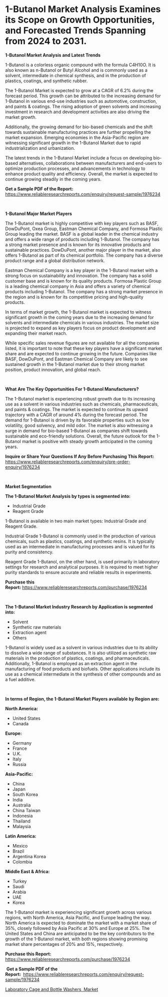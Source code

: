 <p><h1>1-Butanol Market Analysis Examines its Scope on Growth Opportunities, and Forecasted Trends Spanning from 2024 to 2031.</h1></p><p><strong>1-Butanol Market Analysis and Latest Trends</strong></p>
<p><p>1-Butanol is a colorless organic compound with the formula C4H10O. It is also known as n-Butanol or Butyl Alcohol and is commonly used as a solvent, intermediate in chemical synthesis, and in the production of plastics, coatings, and synthetic rubber.</p><p>The 1-Butanol Market is expected to grow at a CAGR of 6.2% during the forecast period. This growth can be attributed to the increasing demand for 1-Butanol in various end-use industries such as automotive, construction, and paints & coatings. The rising adoption of green solvents and increasing investment in research and development activities are also driving the market growth.</p><p>Additionally, the growing demand for bio-based chemicals and the shift towards sustainable manufacturing practices are further propelling the market expansion. Emerging economies in the Asia-Pacific region are witnessing significant growth in the 1-Butanol Market due to rapid industrialization and urbanization.</p><p>The latest trends in the 1-Butanol Market include a focus on developing bio-based alternatives, collaborations between manufacturers and end-users to optimize production processes, and advancements in technology to enhance product quality and efficiency. Overall, the market is expected to continue growing steadily in the coming years.</p></p>
<p><strong>Get a Sample PDF of the Report:&nbsp;</strong> <a href="https://www.reliableresearchreports.com/enquiry/request-sample/1976234">https://www.reliableresearchreports.com/enquiry/request-sample/1976234</a></p>
<p>&nbsp;</p>
<p><strong>1-Butanol Major Market Players</strong></p>
<p><p>The 1-Butanol market is highly competitive with key players such as BASF, DowDuPont, Oxea Group, Eastman Chemical Company, and Formosa Plastic Group leading the market. BASF is a global leader in the chemical industry and offers a wide range of products including 1-Butanol. The company has a strong market presence and is known for its innovative products and sustainable practices. DowDuPont, another major player in the market, also offers 1-Butanol as part of its chemical portfolio. The company has a diverse product range and a global distribution network.</p><p>Eastman Chemical Company is a key player in the 1-Butanol market with a strong focus on sustainability and innovation. The company has a solid customer base and is known for its quality products. Formosa Plastic Group is a leading chemical company in Asia and offers a variety of chemical products including 1-Butanol. The company has a strong market presence in the region and is known for its competitive pricing and high-quality products.</p><p>In terms of market growth, the 1-Butanol market is expected to witness significant growth in the coming years due to the increasing demand for solvents and intermediate chemicals in various industries. The market size is projected to expand as key players focus on product development and expanding their market reach.</p><p>While specific sales revenue figures are not available for all the companies listed, it is important to note that these key players have a significant market share and are expected to continue growing in the future. Companies like BASF, DowDuPont, and Eastman Chemical Company are likely to see sustained growth in the 1-Butanol market due to their strong market position, product innovation, and global reach.</p></p>
<p>&nbsp;</p>
<p><strong>What Are The Key Opportunities For 1-Butanol Manufacturers?</strong></p>
<p><p>The 1-Butanol market is experiencing robust growth due to its increasing use as a solvent in various industries such as chemicals, pharmaceuticals, and paints & coatings. The market is expected to continue its upward trajectory with a CAGR of around 4% during the forecast period. The demand for 1-Butanol is driven by its favorable properties such as low volatility, good solvency, and mild odor. The market is also witnessing a surge in demand for bio-based 1-Butanol as companies shift towards sustainable and eco-friendly solutions. Overall, the future outlook for the 1-Butanol market is positive with steady growth anticipated in the coming years.</p></p>
<p><strong>Inquire or Share Your Questions If Any Before Purchasing This Report:</strong> <a href="https://www.reliableresearchreports.com/enquiry/pre-order-enquiry/1976234">https://www.reliableresearchreports.com/enquiry/pre-order-enquiry/1976234</a></p>
<p>&nbsp;</p>
<p><strong>Market Segmentation</strong></p>
<p><strong>The 1-Butanol Market Analysis by types is segmented into:</strong></p>
<p><ul><li>Industrial Grade</li><li>Reagent Grade</li></ul></p>
<p><p>1-Butanol is available in two main market types: Industrial Grade and Reagent Grade. </p><p>Industrial Grade 1-Butanol is commonly used in the production of various chemicals, such as plastics, coatings, and synthetic resins. It is typically used as an intermediate in manufacturing processes and is valued for its purity and consistency.</p><p>Reagent Grade 1-Butanol, on the other hand, is used primarily in laboratory settings for research and analytical purposes. It is required to meet higher purity standards to ensure accurate and reliable results in experiments.</p></p>
<p><strong>Purchase this Report:&nbsp;</strong><a href="https://www.reliableresearchreports.com/purchase/1976234">https://www.reliableresearchreports.com/purchase/1976234</a></p>
<p>&nbsp;</p>
<p><strong>The 1-Butanol Market Industry Research by Application is segmented into:</strong></p>
<p><ul><li>Solvent</li><li>Synthetic raw materials</li><li>Extraction agent</li><li>Others</li></ul></p>
<p><p>1-Butanol is widely used as a solvent in various industries due to its ability to dissolve a wide range of substances. It is also utilized as synthetic raw materials in the production of plastics, coatings, and pharmaceuticals. Additionally, 1-Butanol is employed as an extraction agent in the manufacturing of food products and biofuels. Other applications include its use as a chemical intermediate in the synthesis of other compounds and as a fuel additive.</p></p>
<p>&nbsp;</p>
<p><strong>In terms of Region, the 1-Butanol Market Players available by Region are:</strong></p>
<p>
    <p> <strong> North America: </strong>
        <ul>
            <li>United States</li>
            <li>Canada</li>
        </ul>
        </p> 
    <p> <strong> Europe: </strong>
        <ul>
            <li>Germany</li>
            <li>France</li>
            <li>U.K.</li>
            <li>Italy</li>
            <li>Russia</li>
        </ul>
        </p> 
    <p> <strong> Asia-Pacific: </strong>
        <ul>
            <li>China</li>
            <li>Japan</li>
            <li>South Korea</li>
            <li>India</li>
            <li>Australia</li>
            <li>China Taiwan</li>
            <li>Indonesia</li>
            <li>Thailand</li>
            <li>Malaysia</li>
        </ul>
        </p> 
    <p> <strong> Latin America: </strong>
        <ul>
            <li>Mexico</li>
            <li>Brazil</li>
            <li>Argentina Korea</li>
            <li>Colombia</li>
        </ul>
        </p> 
    <p> <strong> Middle East & Africa: </strong>
        <ul>
            <li>Turkey</li>
            <li>Saudi</li>
            <li>Arabia</li>
            <li>UAE</li>
            <li>Korea</li>
        </ul>
    </p>
    </p>
<p><p>The 1-Butanol market is experiencing significant growth across various regions, with North America, Asia Pacific, and Europe leading the way. North America is expected to dominate the market with a market share of 35%, closely followed by Asia Pacific at 30% and Europe at 25%. The United States and China are anticipated to be the key contributors to the growth of the 1-Butanol market, with both regions showing promising market share percentages of 20% and 15%, respectively.</p></p>
<p><strong>Purchase this Report: </strong><a href="https://www.reliableresearchreports.com/purchase/1976234">https://www.reliableresearchreports.com/purchase/1976234</a></p>
<p>&nbsp;<strong>Get a Sample PDF of the Report:&nbsp;&nbsp;</strong><a href="https://www.reliableresearchreports.com/enquiry/request-sample/1976234">https://www.reliableresearchreports.com/enquiry/request-sample/1976234</a></p>
<p><strong></strong></p>
<p><p><a href="https://carnation-joke-41f.notion.site/Laboratory-Cage-and-Bottle-Washers-Market-Size-Market-Trends-and-Growth-Outlook-forecasted-for-pe-22f8b43634f44fdbae9cd13edf563673">Laboratory Cage and Bottle Washers  Market</a></p></p>